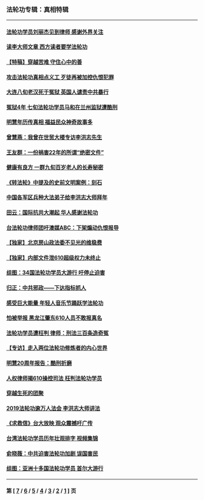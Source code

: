 ### 法轮功专辑：真相特辑
---
#### [法轮功学员刘丽杰见到律师 感谢外界关注](../../pages/nf4389/n13927012.md?04300430) 
#### [读李大师文章 西方读者要学法轮功](../../pages/nf4389/n13925142.md?04300430) 
#### [【特稿】穿越苦难 守住心中的善](../../pages/nf4389/n13784979.md?04300430) 
#### [攻击法轮功真相点义工 歹徒再被加控仇恨犯罪](../../pages/nf4389/n13601019.md?04300430) 
#### [大连八旬老汉死于冤狱 英国人谴责中共暴行](../../pages/nf4389/n13480118.md?04300430) 
#### [冤狱4年 七旬法轮功学员马和在兰州监狱遭酷刑](../../pages/nf4389/n13304688.md?04300430) 
#### [明慧年历传真相 福益民众神奇故事多](../../pages/nf4389/n13294545.md?04300430) 
#### [曾慧燕：我曾在世贸大楼专访李洪志先生](../../pages/nf4389/n12898729.md?04300430) 
#### [王友群：一份祸害22年的所谓“绝密文件”](../../pages/nf4389/n12871750.md?04300430) 
#### [健康有良方 一群九旬百岁老人的长寿秘密](../../pages/nf4389/n12847475.md?04300430) 
#### [《转法轮》中提及的史前文明案例：刻石](../../pages/nf4389/n12758577.md?04300430) 
#### [中国各军区兵种大法弟子给李洪志大师拜年](../../pages/nf4389/n12750047.md?04300430) 
#### [田云：国际抗共大潮起 华人感谢法轮功](../../pages/nf4389/n12357708.md?04300430) 
#### [台法轮功律师团吁澳媒ABC：下架煽动仇恨报导](../../pages/nf4389/n12279917.md?04300430) 
#### [【独家】北京房山政法委不见光的维稳费](../../pages/nf4389/n12031979.md?04300430) 
#### [【独家】内部文件泄610超级权力未终止](../../pages/nf4389/n12023895.md?04300430) 
#### [组图：34国法轮功学员大游行 吁停止迫害](../../pages/nf4389/n11492658.md?04300430) 
#### [归正：中共邪政——下达指标抓人](../../pages/nf4389/n11474770.md?04300430) 
#### [感受巨大能量 年轻人音乐节踊跃学法轮功](../../pages/nf4389/n11441981.md?04300430) 
#### [怕被举报 黑龙江肇东610人员不敢报真名](../../pages/nf4389/n11436499.md?04300430) 
#### [法轮功学员遭枉判 律师：刑法三百条造奇冤](../../pages/nf4389/n11433943.md?04300430) 
#### [【专访】走入两位法轮功修炼者的内心世界](../../pages/nf4389/n11415623.md?04300430) 
#### [明慧20周年报告：酷刑折磨](../../pages/nf4389/n11387954.md?04300430) 
#### [人权律师揭610操控司法 枉判法轮功学员](../../pages/nf4389/n11313370.md?04300430) 
#### [穿越生死的团聚](../../pages/nf4389/n11258922.md?04300430) 
#### [2019法轮功逾万人法会 李洪志大师讲法](../../pages/nf4389/n11265303.md?04300430) 
#### [《求救信》台大放映 观众震撼吁广传](../../pages/nf4389/n10922251.md?04300430) 
#### [台湾法轮功学员历年壮观排字 视频集锦](../../pages/nf4389/n10878789.md?04300430) 
#### [俞晓薇：中共迫害法轮功加剧 误国害民](../../pages/nf4389/n10859260.md?04300430) 
#### [组图：亚洲十多国法轮功学员 首尔大游行](../../pages/nf4389/n10781149.md?04300430) 

---
#### 第 [ [7](./7.md?04300430) / [6](./6.md?04300430) / [5](./5.md?04300430) / [4](./4.md?04300430) / [3](./3.md?04300430) / [2](./2.md?04300430) / [1](./1.md?04300430) ] 页
